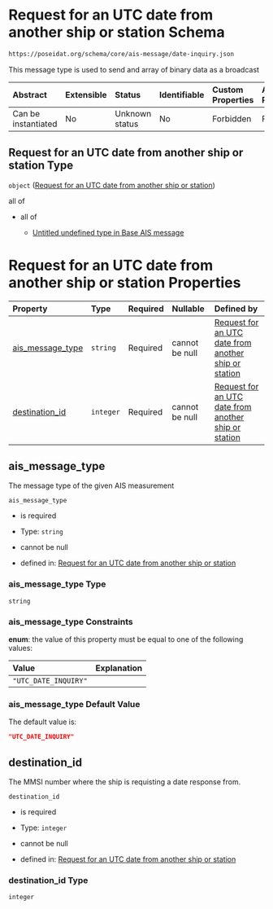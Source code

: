 # Request for an UTC date from another ship or station Schema

```txt
https://poseidat.org/schema/core/ais-message/date-inquiry.json
```

This message type is used to send and array of binary data as a broadcast

| Abstract            | Extensible | Status         | Identifiable | Custom Properties | Additional Properties | Access Restrictions | Defined In                                                                             |
| :------------------ | :--------- | :------------- | :----------- | :---------------- | :-------------------- | :------------------ | :------------------------------------------------------------------------------------- |
| Can be instantiated | No         | Unknown status | No           | Forbidden         | Forbidden             | none                | [date-inquiry.json](schemas/core/ais-message/date-inquiry.json "open original schema") |

## Request for an UTC date from another ship or station Type

`object` ([Request for an UTC date from another ship or station](date-inquiry.md))

all of

*   all of

    *   [Untitled undefined type in Base AIS message](base-ais-message-allof-0.md "check type definition")

# Request for an UTC date from another ship or station Properties

| Property                              | Type      | Required | Nullable       | Defined by                                                                                                                                                                                        |
| :------------------------------------ | :-------- | :------- | :------------- | :------------------------------------------------------------------------------------------------------------------------------------------------------------------------------------------------ |
| [ais_message_type](#ais_message_type) | `string`  | Required | cannot be null | [Request for an UTC date from another ship or station](date-inquiry-properties-ais_message_type.md "https://poseidat.org/schema/core/ais-message/date-inquiry.json#/properties/ais_message_type") |
| [destination_id](#destination_id)     | `integer` | Required | cannot be null | [Request for an UTC date from another ship or station](date-inquiry-properties-destination_id.md "https://poseidat.org/schema/core/ais-message/date-inquiry.json#/properties/destination_id")     |

## ais_message_type

The message type of the given AIS measurement

`ais_message_type`

*   is required

*   Type: `string`

*   cannot be null

*   defined in: [Request for an UTC date from another ship or station](date-inquiry-properties-ais_message_type.md "https://poseidat.org/schema/core/ais-message/date-inquiry.json#/properties/ais_message_type")

### ais_message_type Type

`string`

### ais_message_type Constraints

**enum**: the value of this property must be equal to one of the following values:

| Value                | Explanation |
| :------------------- | :---------- |
| `"UTC_DATE_INQUIRY"` |             |

### ais_message_type Default Value

The default value is:

```json
"UTC_DATE_INQUIRY"
```

## destination_id

The MMSI number where the ship is requisting a date response from.

`destination_id`

*   is required

*   Type: `integer`

*   cannot be null

*   defined in: [Request for an UTC date from another ship or station](date-inquiry-properties-destination_id.md "https://poseidat.org/schema/core/ais-message/date-inquiry.json#/properties/destination_id")

### destination_id Type

`integer`
